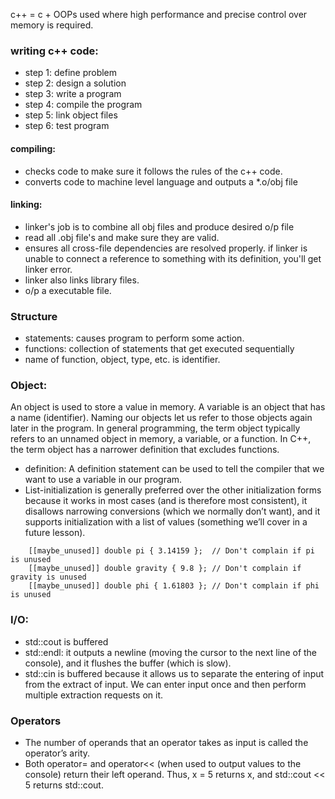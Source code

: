 c++ = c + OOPs
used where high performance and precise control over memory is required.


### writing c++ code:
- step 1: define problem
- step 2: design a solution
- step 3: write a program
- step 4: compile the program
- step 5: link object files
- step 6: test program

#### compiling: 
- checks code to make sure it follows the rules of the c++ code.
- converts code to machine level language and outputs a *.o/obj file

#### linking:
- linker's job is to combine all obj files and produce desired o/p file
- read all .obj file's and make sure they are valid.
- ensures all cross-file dependencies are resolved properly. if linker is unable to connect a reference to something with its definition, you'll get linker error.
- linker also links library files.
- o/p a executable file.

### Structure

- statements: causes program to perform some action.
- functions: collection of statements that get executed sequentially
- name of function, object, type, etc. is identifier.

### Object: 
An object is used to store a value in memory. A variable is an object that has a name (identifier). Naming our objects let us refer to those objects again later in the program. In general programming, the term object typically refers to an unnamed object in memory, a variable, or a function. In C++, the term object has a narrower definition that excludes functions.

- definition: A definition statement can be used to tell the compiler that we want to use a variable in our program.
- List-initialization is generally preferred over the other initialization forms because it works in most cases (and is therefore most consistent), it disallows narrowing conversions (which we normally don’t want), and it supports initialization with a list of values (something we’ll cover in a future lesson).
```
    [[maybe_unused]] double pi { 3.14159 };  // Don't complain if pi is unused
    [[maybe_unused]] double gravity { 9.8 }; // Don't complain if gravity is unused
    [[maybe_unused]] double phi { 1.61803 }; // Don't complain if phi is unused
```

### I/O:
- std::cout is buffered
- std::endl: it outputs a newline (moving the cursor to the next line of the console), and it flushes the buffer (which is slow).
- std::cin is buffered because it allows us to separate the entering of input from the extract of input. We can enter input once and then perform multiple extraction requests on it.

### Operators
- The number of operands that an operator takes as input is called the operator’s arity.
- Both operator= and operator<< (when used to output values to the console) return their left operand. Thus, x = 5 returns x, and std::cout << 5 returns std::cout.